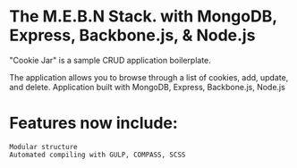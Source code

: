 # The M.E.B.N Stack. with MongoDB, Express, Backbone.js, & Node.js #

"Cookie Jar" is a sample CRUD application boilerplate.

The application allows you to browse through a list of cookies, add, update, and delete.
Application built with MongoDB, Express, Backbone.js, Node.js

# Features now include:
    Modular structure
    Automated compiling with GULP, COMPASS, SCSS
